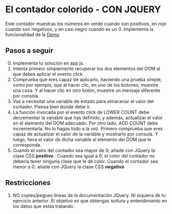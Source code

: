 # El contador colorido - CON JQUERY

Este contador muestras los números en verde cuando son positivos, en rojo cuando son negativos, y en casi negro cuando es un 0. Implementa la funcionalidad de la [Demo](https://js-beginners.github.io/counter-project/)

## Pasos a seguir

0. Implementa tu solución en app.js.
1. Intenta primero simplemente recuperar los dos elementos del DOM al que debes aplicar el evento click
2. Comprueba que eres capaz de aplicarlo, haciendo una prueba simple, como por ejemplo, que al hacer clic, en uno de los botones, muestre una cosa. Y al hacer clic en otro botón, muestre un mensaje diferente por consola.
3. Vas a necesitar una variable de estado para almacenar el valor del contador. Piensa bien donde debe ir.
4. La función invocada por el evento click de LOWER COUNT debe decrementar la variable que has definido, y además, actualizar el valor en el elemento del DOM adecuado. Por otro lado, ADD COUNT debe incrementarla. No lo hagas todo a la vez. Primero comprueba que eres capaz de actualizar el valor de la variable y mostrarlo por consola. Y luego, lleva el valor de dicha variable al elemento del DOM que le corresponda.
5. Cuando el valro del contador sea mayor de 0; añade con JQuery la clase CSS **positivo** . Cuando sea igual a 0; el color del contador no debería tener ninguna clase que le dé color. Cuando el contador sea menor a 0; añade con JQuery la clase CSS **negativo**

## Restricciones

1. NO copies/pegues líneas de la documentación JQuery. Ni siquiera de tu ejercicio anterior. El objetivo es que obtengas soltura y entendimiento en los datos que estás tratando.
